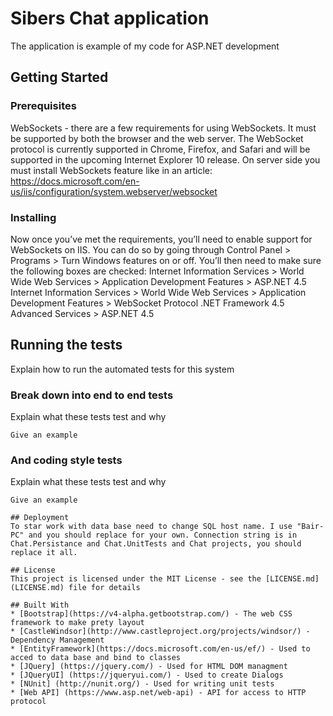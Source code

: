 # Sibers Chat application
The application is example of my code for ASP.NET development

## Getting Started

### Prerequisites
WebSockets - there are a few requirements for using WebSockets. It must be supported by both the browser and the web server. The WebSocket protocol is currently supported in Chrome, Firefox, and Safari and will be supported in the upcoming Internet Explorer 10 release. On server side you must install WebSockets feature like in an article: https://docs.microsoft.com/en-us/iis/configuration/system.webserver/websocket

### Installing
Now once you’ve met the requirements, you’ll need to enable support for WebSockets on IIS. You can do so by going through Control Panel > Programs > Turn Windows features on or off. You’ll then need to make sure the following boxes are checked:
Internet Information Services > World Wide Web Services > Application Development Features > ASP.NET 4.5
Internet Information Services > World Wide Web Services > Application Development Features > WebSocket Protocol
.NET Framework 4.5 Advanced Services > ASP.NET 4.5

## Running the tests
Explain how to run the automated tests for this system

### Break down into end to end tests
Explain what these tests test and why
```
Give an example
```

### And coding style tests
Explain what these tests test and why
```
Give an example

## Deployment
To star work with data base need to change SQL host name. I use "Bair-PC" and you should replace for your own. Connection string is in Chat.Persistance and Chat.UnitTests and Chat projects, you should replace it all.

## License
This project is licensed under the MIT License - see the [LICENSE.md](LICENSE.md) file for details

## Built With
* [Bootstrap](https://v4-alpha.getbootstrap.com/) - The web CSS framework to make prety layout
* [CastleWindsor](http://www.castleproject.org/projects/windsor/) - Dependency Management
* [EntityFramework](https://docs.microsoft.com/en-us/ef/) - Used to acced to data base and bind to classes
* [JQuery] (https://jquery.com/) - Used for HTML DOM managment
* [JQueryUI] (https://jqueryui.com/) - Used to create Dialogs
* [NUnit] (http://nunit.org/) - Used for writing unit tests
* [Web API] (https://www.asp.net/web-api) - API for access to HTTP protocol